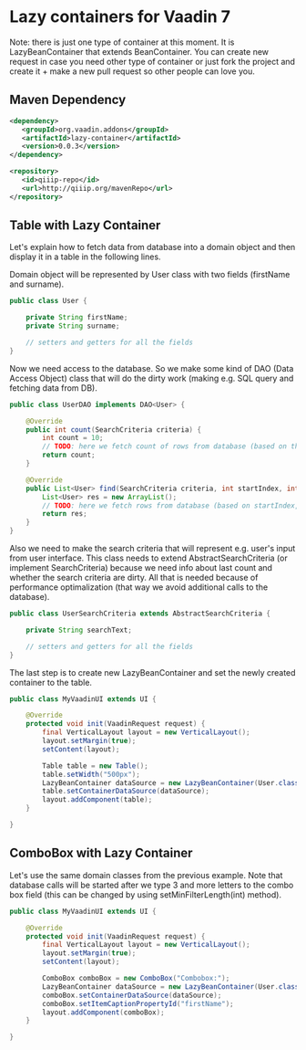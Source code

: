 # Lazy containers for Vaadin 7

Note: there is just one type of container at this moment. It is LazyBeanContainer that extends BeanContainer. You can create new request in case you need other type of container or just fork the project and create it + make a new pull request so other people can love you.

## Maven Dependency

```xml
<dependency>
   <groupId>org.vaadin.addons</groupId>
   <artifactId>lazy-container</artifactId>
   <version>0.0.3</version>
</dependency>

<repository>
   <id>qiiip-repo</id>
   <url>http://qiiip.org/mavenRepo</url>
</repository>
```

## Table with Lazy Container

Let's explain how to fetch data from database into a domain object and then display it in a table in the following lines.

Domain object will be represented by User class with two fields (firstName and surname).

```java
public class User {

    private String firstName;
    private String surname;

    // setters and getters for all the fields
}
```

Now we need access to the database. So we make some kind of DAO (Data Access Object) class that will do the dirty work (making e.g. SQL query and fetching data from DB).
```java
public class UserDAO implements DAO<User> {

    @Override
    public int count(SearchCriteria criteria) {
        int count = 10;
        // TODO: here we fetch count of rows from database (based on the search criteria)
        return count;
    }

    @Override
    public List<User> find(SearchCriteria criteria, int startIndex, int offset, List<OrderByColumn> columns) {
        List<User> res = new ArrayList();
        // TODO: here we fetch rows from database (based on startIndex, offset and search criteria)
        return res;
    }
}
```

Also we need to make the search criteria that will represent e.g. user's input from user interface. This class needs to extend AbstractSearchCriteria (or implement SearchCriteria) because we need info about last count and whether the search criteria are dirty.
All that is needed because of performance optimalization (that way we avoid additional calls to the database).
```java
public class UserSearchCriteria extends AbstractSearchCriteria {

    private String searchText;

    // setters and getters for all the fields
}
```

The last step is to create new LazyBeanContainer and set the newly created container to the table.
```java
public class MyVaadinUI extends UI {

    @Override
    protected void init(VaadinRequest request) {
        final VerticalLayout layout = new VerticalLayout();
        layout.setMargin(true);
        setContent(layout);

        Table table = new Table();
        table.setWidth("500px");
        LazyBeanContainer dataSource = new LazyBeanContainer(User.class, new UserDAO(), new UserSearchCriteria());
        table.setContainerDataSource(dataSource);
        layout.addComponent(table);
    }

}
```

## ComboBox with Lazy Container

Let's use the same domain classes from the previous example. Note that database calls will be started after we type 3 and more letters to the combo box field (this can be changed by using setMinFilterLength(int) method).

```java
public class MyVaadinUI extends UI {

    @Override
    protected void init(VaadinRequest request) {
        final VerticalLayout layout = new VerticalLayout();
        layout.setMargin(true);
        setContent(layout);

        ComboBox comboBox = new ComboBox("Combobox:");
        LazyBeanContainer dataSource = new LazyBeanContainer(User.class, new UserDAO(), new UserSearchCriteria());
        comboBox.setContainerDataSource(dataSource);
        comboBox.setItemCaptionPropertyId("firstName");
        layout.addComponent(comboBox);
    }

}
```





